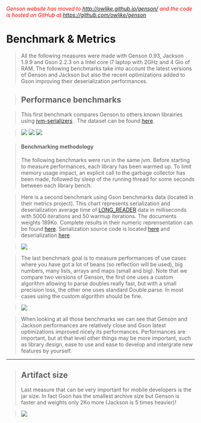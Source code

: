 _<font color='red'>Genson website has moved to <a href='http://owlike.github.io/genson/'>http://owlike.github.io/genson/</a> and the code is hosted on GitHub at <a href='https://github.com/owlike/genson'>https://github.com/owlike/genson</a></font>_

# Benchmark & Metrics #

> All the following measures were made with Genson 0.93, Jackson 1.9.9 and Gson 2.2.3 on a Intel core i7 laptop with 2GHz and 4 Gio of RAM.
> The following benchmarks take into account the latest versions of Genson and Jackson but also the recent optimizations added to Gson  improving their deserialization performances.

> ## Performance benchmarks ##

> This first benchmark compares Genson to others known librairies using [jvm-serializers](https://github.com/eishay/jvm-serializers/wiki/) .
> The dataset can be found [here](https://github.com/eishay/jvm-serializers/blob/kannan/tpc/data/media.3.cks).

> <img src='https://chart.googleapis.com/chart?chtt=total+%28nanos%29&chf=c||lg||0||FFFFFF||1||76A4FB||0|bg||s||EFEFEF&chs=500x150&chd=t:15020,19363,27431,57752,162714,225332&chds=0,247866.06735000003&chxt=y&chxl=0:|json%2Fjson-lib-databind|json%2Fflexjson%2Fdatabind|json%2Fsvenson-databind|json%2Fgoogle-gson%2Fdatabind|json%2Fgenson%2Fdatabind|json%2Fjackson%2Fdatabind-strings&chm=N *f*,000000,0,-1,10&lklk&chdlp=t&chco=660000|660033|660066|660099|6600CC|6600FF|663300|663333|663366|663399|6633CC|6633FF|666600|666633|666666&cht=bhg&chbh=10,0,10&nonsense=aaa.png' />
> <img src='https://chart.googleapis.com/chart?chtt=ser+%28nanos%29&chf=c||lg||0||FFFFFF||1||76A4FB||0|bg||s||EFEFEF&chs=500x150&chd=t:7265,10850,17885,21964,42852,53675&chds=0,59042.52695000001&chxt=y&chxl=0:|json%2Fjson-lib-databind|json%2Fflexjson%2Fdatabind|json%2Fsvenson-databind|json%2Fgoogle-gson%2Fdatabind|json%2Fgenson%2Fdatabind|json%2Fjackson%2Fdatabind-strings&chm=N *f*,000000,0,-1,10&lklk&chdlp=t&chco=660000|660033|660066|660099|6600CC|6600FF|663300|663333|663366|663399|6633CC|6633FF|666600|666633|666666&cht=bhg&chbh=10,0,10&nonsense=aaa.png' />
> <img src='https://chart.googleapis.com/chart?chtt=deser+%28nanos%29&chf=c||lg||0||FFFFFF||1||76A4FB||0|bg||s||EFEFEF&chs=500x150&chd=t:7755,8513,9546,35787,119862,171657&chds=0,188823.5404&chxt=y&chxl=0:|json%2Fjson-lib-databind|json%2Fflexjson%2Fdatabind|json%2Fsvenson-databind|json%2Fgoogle-gson%2Fdatabind|json%2Fgenson%2Fdatabind|json%2Fjackson%2Fdatabind-strings&chm=N *f*,000000,0,-1,10&lklk&chdlp=t&chco=660000|660033|660066|660099|6600CC|6600FF|663300|663333|663366|663399|6633CC|6633FF|666600|666633|666666&cht=bhg&chbh=10,0,10&nonsense=aaa.png' />


> #### Benchmarking methodology ####
> The following benchmarks were run in the same jvm. Before starting to measure performances, each library has been warmed up. To limit memory usage impact, an explicit call to the garbage collector has been made, followed by sleep of the running thread for some seconds between each library bench.

> Here is a second benchmark using Gson benchmarks data (located in their metrics project). This chart represents serialization and deserialization average time of [LONG\_READER](http://code.google.com/p/genson/source/browse/src/test/resources/READER_LONG.json) data in milliseconds with 5000 iterations and 50 warmup iterations. The documents weights 189Ko. Complete results in their numeric reprensentation can be found [here](http://code.google.com/p/genson/source/browse/bench_results/benchmark_gson_metrics.txt). Serialization source code is located [here](http://code.google.com/p/genson/source/browse/src/test/java/com/owlike/genson/SerializationBenchmark.java) and deserialization [here](http://code.google.com/p/genson/source/browse/src/test/java/com/owlike/genson/DeserializeBenchmark.java).

> <img src='http://genson.googlecode.com/files/gson_metrics_bench.png' />


> The last benchmark goal is to measure performances of use cases where you have got a lot of beans (so reflection will be used), big numbers, many lists, arrays and maps (small and big). Note that we compare two versions of Genson, the first one uses a custom algorithm allowing to parse doubles really fast, but with a small precision loss, the other one uses standard Double.parse. In most cases using the custom algorithm should be fine.

> <img src='http://genson.googlecode.com/files/genson_fictive_bench.png' />

> When looking at all those benchmarks we can see that Genson and Jackson performances are relatively close and Gson latest optimizations improved nicely its performances.
> Performances are important, but at that level other things may be more important, such as library design, ease to use and ease to develop and intergrate new features by yourself.

---

> ## Artifact size ##
> Last measure that can be very important for mobile developers is the jar size. In fact Gson has the smallest archive size but Genson is faster and weights only 2Ko more (Jackson is 5 times heavier)!

> <img src='http://genson.googlecode.com/files/Jarsizeinko.JPG' />